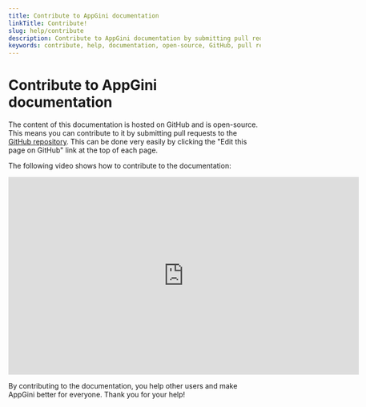 ```yaml
---
title: Contribute to AppGini documentation
linkTitle: Contribute!
slug: help/contribute
description: Contribute to AppGini documentation by submitting pull requests to the GitHub repository.
keywords: contribute, help, documentation, open-source, GitHub, pull requests
---
```


# Contribute to AppGini documentation

The content of this documentation is hosted on GitHub and is open-source. This means you can contribute to it by submitting pull requests to the
[GitHub repository](https://github.com/bigprof-software/appgini-docs). This can be done very easily by clicking the "Edit this page on GitHub" link
at the top of each page.

The following video shows how to contribute to the documentation:

<iframe width="700" height="394" src="https://www.youtube.com/embed/Apd5A0wu6qw" frameborder="0" allow="accelerometer; autoplay; encrypted-media; gyroscope; picture-in-picture" allowfullscreen></iframe>


By contributing to the documentation, you help other users and make AppGini better for everyone. Thank you for your help!

